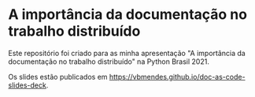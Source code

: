 # A importância da documentação no trabalho distribuído

Este repositório foi criado para as minha apresentação "A importância da documentação no trabalho distribuído" na Python Brasil 2021.

Os slides estão publicados em https://vbmendes.github.io/doc-as-code-slides-deck.

